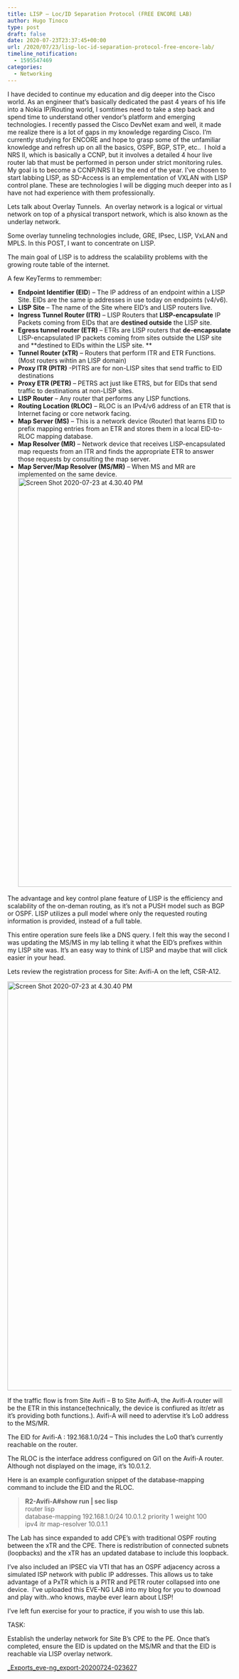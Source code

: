 ```yaml
---
title: LISP – Loc/ID Separation Protocol (FREE ENCORE LAB)
author: Hugo Tinoco
type: post
draft: false
date: 2020-07-23T23:37:45+00:00
url: /2020/07/23/lisp-loc-id-separation-protocol-free-encore-lab/
timeline_notification:
  - 1595547469
categories:
  - Networking
---
```


I have decided to continue my education and dig deeper into the Cisco world. As an engineer that&#8217;s basically dedicated the past 4 years of his life into a Nokia IP/Routing world, I somtimes need to take a step back and spend time to understand other vendor&#8217;s platform and emerging technologies. I recently passed the Cisco DevNet exam and well, it made me realize there is a lot of gaps in my knowledge regarding Cisco. I&#8217;m currently studying for ENCORE and hope to grasp some of the unfamiliar knowledge and refresh up on all the basics, OSPF, BGP, STP, etc..  I hold a  NRS II, which is basically a CCNP, but it involves a detailed 4 hour live router lab that must be performed in person under strict monitoring rules. My goal is to become a CCNP/NRS II by the end of the year. I&#8217;ve chosen to start labbing LISP, as SD-Access is an emplementation of VXLAN with LISP control plane. These are technologies I will be digging much deeper into as I have not had experience with them professionally.

Lets talk about Overlay Tunnels.  An overlay network is a logical or virtual network on top of a physical transport network, which is also known as the underlay network.

Some overlay tunneling technologies include, GRE, IPsec, LISP, VxLAN and MPLS. In this POST, I want to concentrate on LISP.

The main goal of LISP is to address the scalability problems with the growing route table of the internet.

A few KeyTerms to remmember:

- **Endpoint Identifier (EID**) &#8211; The IP address of an endpoint within a LISP Site. EIDs are the same ip addresses in use today on endpoints (v4/v6).
- **LISP Site** &#8211; The name of the Site where EID&#8217;s and LISP routers live.
- **Ingress Tunnel Router (ITR)** &#8211; LISP Routers that **LISP-encapsulate** IP Packets coming from EIDs that are **destined outside** the LISP site.
- **Egress tunnel router (ETR)** &#8211; ETRs are LISP routers that **de-encapsulate** LISP-encapsulated IP packets coming from sites outside the LISP site and **destined to EIDs within the LISP site. **
- **Tunnel Router (xTR)** &#8211; Routers that perform ITR and ETR Functions. (Most routers wihtin an LISP domain)
- **Proxy ITR (PITR)** -PITRS are for non-LISP sites that send traffic to EID destinations
- **Proxy ETR (PETR)** &#8211; PETRS act just like ETRS, but for EIDs that send traffic to destinations at non-LISP sites.
- **LISP Router** &#8211; Any router that performs any LISP functions.
- **Routing Location (RLOC)** &#8211; RLOC is an IPv4/v6 address of an ETR that is Internet facing or core network facing.
- **Map Server (MS)** &#8211; This is a network device (Router) that learns EID to prefix mapping entries from an ETR and stores them in a local EID-to-RLOC mapping database.
- **Map Resolver (MR)** &#8211; Network device that receives LISP-encapsulated map requests from an ITR and finds the appropriate ETR to answer those requests by consulting the map server.
- **Map Server/Map Resolver (MS/MR)** &#8211; When MS and MR are implemented on the same device.<img loading="lazy" class="alignnone size-full wp-image-155" src="http://localhost:8000/wp-content/uploads/2020/07/screen-shot-2020-07-23-at-4.30.40-pm.png" alt="Screen Shot 2020-07-23 at 4.30.40 PM" width="1812" height="917" srcset="http://localhost:8000/wp-content/uploads/2020/07/screen-shot-2020-07-23-at-4.30.40-pm.png 1812w, http://localhost:8000/wp-content/uploads/2020/07/screen-shot-2020-07-23-at-4.30.40-pm-300x152.png 300w, http://localhost:8000/wp-content/uploads/2020/07/screen-shot-2020-07-23-at-4.30.40-pm-1024x518.png 1024w, http://localhost:8000/wp-content/uploads/2020/07/screen-shot-2020-07-23-at-4.30.40-pm-768x389.png 768w, http://localhost:8000/wp-content/uploads/2020/07/screen-shot-2020-07-23-at-4.30.40-pm-1536x777.png 1536w" sizes="(max-width: 1812px) 100vw, 1812px" />

The advantage and key control plane feature of LISP is the efficiency and scalability of the on-deman routing, as it&#8217;s not a PUSH model such as BGP or OSPF. LISP utilizes a pull model where only the requested routing information is provided, instead of a full table.

This entire operation sure feels like a DNS query. I felt this way the second I was updating the MS/MS in my lab telling it what the EID&#8217;s prefixes within my LISP site was. It&#8217;s an easy way to think of LISP and maybe that will click easier in your head.

Lets review the registration process for Site: Avifi-A on the left, CSR-A12.

<img loading="lazy" class="alignnone size-full wp-image-155" src="http://localhost:8000/wp-content/uploads/2020/07/screen-shot-2020-07-23-at-4.30.40-pm.png" alt="Screen Shot 2020-07-23 at 4.30.40 PM" width="1812" height="917" srcset="http://localhost:8000/wp-content/uploads/2020/07/screen-shot-2020-07-23-at-4.30.40-pm.png 1812w, http://localhost:8000/wp-content/uploads/2020/07/screen-shot-2020-07-23-at-4.30.40-pm-300x152.png 300w, http://localhost:8000/wp-content/uploads/2020/07/screen-shot-2020-07-23-at-4.30.40-pm-1024x518.png 1024w, http://localhost:8000/wp-content/uploads/2020/07/screen-shot-2020-07-23-at-4.30.40-pm-768x389.png 768w, http://localhost:8000/wp-content/uploads/2020/07/screen-shot-2020-07-23-at-4.30.40-pm-1536x777.png 1536w" sizes="(max-width: 1812px) 100vw, 1812px" />

If the traffic flow is from Site Avifi &#8211; B to Site Avifi-A, the Avifi-A router will be the ETR in this instance(technically, the device is confiured as itr/etr as it&#8217;s providing both functions.). Avifi-A will need to adervtise it&#8217;s Lo0 address to the MS/MR.

The EID for Avifi-A : 192.168.1.0/24 &#8211; This includes the Lo0 that&#8217;s currently reachable on the router.

The RLOC is the interface address configured on Gi1 on the Avifi-A router. Although not displayed on the image, it&#8217;s 10.0.1.2.

Here is an example configuration snippet of the database-mapping command to include the EID and the RLOC.

> **R2-Avifi-A#show run | sec lisp**  
> router lisp  
> database-mapping 192.168.1.0/24 10.0.1.2 priority 1 weight 100  
> ipv4 itr map-resolver 10.0.1.1

The Lab has since expanded to add CPE&#8217;s with traditional OSPF routing between the xTR and the CPE. There is redistribution of connected subnets (loopbacks) and the xTR has an updated database to include this loopback.

I&#8217;ve also included an IPSEC via VTI that has an OSPF adjacency across a simulated ISP network with public IP addresses. This allows us to take advantage of a PxTR which is a PITR and PETR router collapsed into one device.  I&#8217;ve uploaded this EVE-NG LAB into my blog for you to downoad and play with..who knows, maybe ever learn about LISP!

I&#8217;ve left fun exercise for your to practice, if you wish to use this lab.

TASK:

Establish the underlay network for Site B&#8217;s CPE to the PE. Once that&#8217;s completed, ensure the EID is updated on the MS/MR and that the EID is reachable via LISP overlay network.

[\_Exports_eve-ng_export-20200724-023627][1]

&nbsp;

[1]: http://localhost:8000/wp-content/uploads/2020/07/exports_eve-ng_export-20200724-023627.zip "_Exports_eve-ng_export-20200724-023627"
